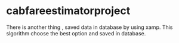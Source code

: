 # cabfareestimatorproject

There is another thing , saved data in database by using xamp. This slgorithm choose the best option and saved in database. 
